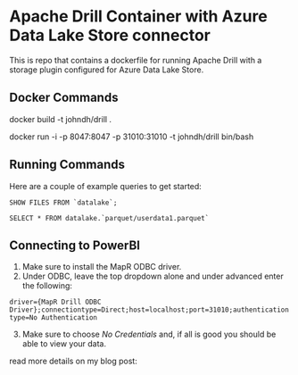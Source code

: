 # Apache Drill Container with Azure Data Lake Store connector

This is repo that contains a dockerfile for running Apache Drill with a storage plugin configured for Azure Data Lake Store.

## Docker Commands
docker build -t johndh/drill .

docker run -i -p 8047:8047 -p 31010:31010 -t johndh/drill bin/bash

## Running Commands

Here are a couple of example queries to get started:

```
SHOW FILES FROM `datalake`;
```
```
SELECT * FROM datalake.`parquet/userdata1.parquet`
```

## Connecting to PowerBI
1. Make sure to install the MapR ODBC driver.
2. Under ODBC, leave the top dropdown alone and under advanced enter the following:

`driver={MapR Drill ODBC Driver};connectiontype=Direct;host=localhost;port=31010;authenticationtype=No Authentication`

3. Make sure to choose *No Credentials* and, if all is good you should be able to view your data.

read more details on my blog post: 